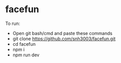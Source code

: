 # facefun

To run:

* Open git bash/cmd and paste these commands
* git clone https://github.com/snh3003/facefun.git
* cd facefun
* npm i
* npm run dev
